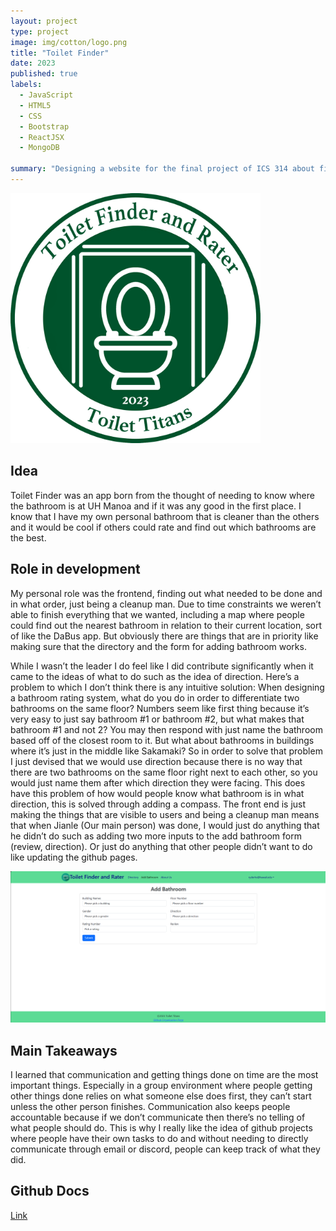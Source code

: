 ```yaml
---
layout: project
type: project
image: img/cotton/logo.png
title: "Toilet Finder"
date: 2023
published: true
labels:
  - JavaScript
  - HTML5
  - CSS
  - Bootstrap
  - ReactJSX
  - MongoDB

summary: "Designing a website for the final project of ICS 314 about finding and rating toilets at UH Manoa"
---
```


<div class="text-center p-4">
  <img width="400px" class="img-thumbnail" src="../img/cotton/logo.png">
</div>

## Idea

Toilet Finder was an app born from the thought of needing to know where the bathroom is at UH Manoa and if it was any good in the first place. I know that I have my own personal bathroom that is cleaner than the others and it would be cool if others could rate and find out which bathrooms are the best.

## Role in development

My personal role was the frontend, finding out what needed to be done and in what order, just being a cleanup man. Due to time constraints we weren’t able to finish everything that we wanted, including a map where people could find out the nearest bathroom in relation to their current location, sort of like the DaBus app. But obviously there are things that are in priority like making sure that the directory and the form for adding bathroom works. 

While I wasn’t the leader I do feel like I did contribute significantly when it came to the ideas of what to do such as the idea of direction. Here’s a problem to which I don’t think there is any intuitive solution: When designing a bathroom rating system, what do you do in order to differentiate two bathrooms on the same floor? Numbers seem like first thing because it’s very easy to just say bathroom #1 or bathroom #2, but what makes that bathroom #1 and not 2? You may then respond with just name the bathroom based off of the closest room to it. But what about bathrooms in buildings where it’s just in the middle like Sakamaki? So in order to solve that problem I just devised that we would use direction because there is no way that there are two bathrooms on the same floor right next to each other, so you would just name them after which direction they were facing. This does have this problem of how would people know what bathroom is in what direction, this is solved through adding a compass. The front end is just making the things that are visible to users and being a cleanup man means that when Jianle (Our main person) was done, I would just do anything that he didn’t do such as adding two more inputs to the add bathroom form (review, direction). Or just do anything that other people didn’t want to do like updating the github pages.


  <img class="img-thumbnail" src="../img/cotton/AddBathroomFinal.png">


## Main Takeaways

I learned that communication and getting things done on time are the most important things. Especially in a group environment where people getting other things done relies on what someone else does first, they can’t start unless the other person finishes. Communication also keeps people accountable because if we don’t communicate then there’s no telling of what people should do. This is why I really like the idea of github projects where people have their own tasks to do and without needing to directly communicate through email or discord, people can keep track of what they did.

## Github Docs
[Link](https://toilet-titans.github.io/)
